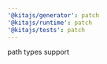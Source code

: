 ```yaml
---
'@kitajs/generator': patch
'@kitajs/runtime': patch
'@kitajs/tests': patch
---
```


path types support
